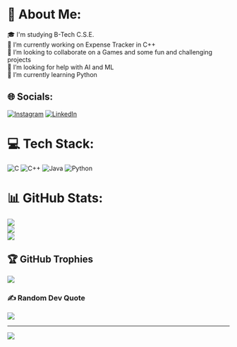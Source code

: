 # 💫 About Me:
🎓 I'm studying B-Tech C.S.E. <br>🔭 I’m currently working on Expense Tracker in C++<br>👯 I’m looking to collaborate on a Games and some fun and challenging projects<br>🤝 I’m looking for help with AI and ML<br>🌱 I’m currently learning Python


## 🌐 Socials:
[![Instagram](https://img.shields.io/badge/Instagram-%23E4405F.svg?logo=Instagram&logoColor=white)](https://instagram.com/princeklad) [![LinkedIn](https://img.shields.io/badge/LinkedIn-%230077B5.svg?logo=linkedin&logoColor=white)](https://linkedin.com/in/prince-lad-3032bb284) 

# 💻 Tech Stack:
![C](https://img.shields.io/badge/c-%2300599C.svg?style=for-the-badge&logo=c&logoColor=white) ![C++](https://img.shields.io/badge/c++-%2300599C.svg?style=for-the-badge&logo=c%2B%2B&logoColor=white) ![Java](https://img.shields.io/badge/java-%23ED8B00.svg?style=for-the-badge&logo=openjdk&logoColor=white) ![Python](https://img.shields.io/badge/python-3670A0?style=for-the-badge&logo=python&logoColor=ffdd54)
# 📊 GitHub Stats:
![](https://github-readme-stats.vercel.app/api?username=Princelad&theme=tokyonight&hide_border=false&include_all_commits=false&count_private=false)<br/>
![](https://github-readme-streak-stats.herokuapp.com/?user=Princelad&theme=tokyonight&hide_border=false)<br/>
![](https://github-readme-stats.vercel.app/api/top-langs/?username=Princelad&theme=tokyonight&hide_border=false&include_all_commits=false&count_private=false&layout=compact)

## 🏆 GitHub Trophies
![](https://github-profile-trophy.vercel.app/?username=Princelad&theme=tokyonight&no-frame=true&no-bg=false&margin-w=4)

### ✍️ Random Dev Quote
![](https://quotes-github-readme.vercel.app/api?type=horizontal&theme=tokyonight)

---
[![](https://visitcount.itsvg.in/api?id=Princelad&icon=1&color=1)](https://visitcount.itsvg.in)
